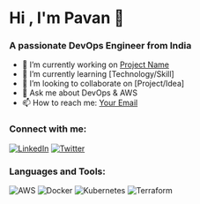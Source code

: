 # Hi , I'm Pavan 👋

### A passionate DevOps Engineer from India

- 🔭 I’m currently working on [Project Name](link-to-project)
- 🌱 I’m currently learning [Technology/Skill]
- 👯 I’m looking to collaborate on [Project/Idea]
- 💬 Ask me about DevOps & AWS
- 📫 How to reach me: [Your Email](mailto:pavanadusumalli3@gmail.com)

### Connect with me:

[![LinkedIn](https://img.shields.io/badge/LinkedIn-Profile-blue)](your-linkedin-url)
[![Twitter](https://img.shields.io/badge/Twitter-Handle-blue)](your-twitter-url)

### Languages and Tools:

![AWS](https://img.shields.io/badge/AWS-232F3E?style=flat&logo=amazonaws)
![Docker](https://img.shields.io/badge/Docker-2496ED?style=flat&logo=docker)
![Kubernetes](https://img.shields.io/badge/Kubernetes-326CE5?style=flat&logo=kubernetes)
![Terraform](https://img.shields.io/badge/Terraform-7B42BC?style=flat&logo=terraform)
